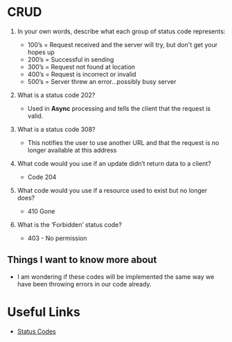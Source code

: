 # CRUD

1. In your own words, describe what each group of status code represents:
   - 100’s = Request received and the server will try, but don't get your hopes up
   - 200’s = Successful in sending
   - 300’s = Request not found at location
   - 400’s = Request is incorrect or invalid
   - 500’s = Server threw an error...possibly busy server

2. What is a status code 202?

    - Used in **Async** processing and tells the client that the request is valid.

3. What is a status code 308?

    - This notifies the user to use another URL and that the request is no longer available at this address

4. What code would you use if an update didn’t return data to a client?

    - Code 204

5. What code would you use if a resource used to exist but no longer does?

    - 410 Gone

6. What is the ‘Forbidden’ status code?

    - 403 - No permission

## Things I want to know more about

- I am wondering if these codes will be implemented the same way we have been throwing errors in our code already.

# Useful Links

- [Status Codes](https://www.moesif.com/blog/technical/api-design/Which-HTTP-Status-Code-To-Use-For-Every-CRUD-App/)